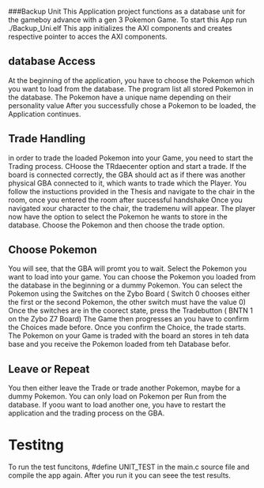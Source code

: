 ###Backup Unit
This Application project functions as a database unit for the gameboy advance with a gen 3 Pokemon Game.
To start this App run  ./Backup_Uni.elf
This app initializes the AXI components and creates respective pointer to acces the AXI components.
## database Access
At the beginning of the application, you have to choose the Pokemon which you want to load from the database.
The program list all stored Pokemon in the database.
The Pokemon have a unique name depending on their personality value
After you successfully chose a Pokemon to be loaded, the Application continues.

## Trade Handling
in order to trade the loaded Pokemon into your Game, you need to start the Trading process.
CHoose the TRdaecenter option and start a trade.
If the board is connected correctly, the GBA should act as if there was another physical GBA connected to it,
which wants to trade which the Player.
You follow the instuctions provided in the Thesis and navigate to the chair in the room, once you entered the room after successful handshake
Once you navigated xour character to the chair, the trademenu will appear.
The player now have the option to select the Pokemon he wants to store in the database.
Choose the Pokemon and then choose the trade option.
## Choose Pokemon
You will see, that the GBA will promt you to wait.
Select the Pokemon you want to  load into your game.
You can choose the Pokemon you loaded from the database in the beginning or a dummy Pokemon.
You can select the Pokemon using the Switches on the Zybo Board ( Switch 0 chooses either the first or the second Pokemon, the other switch must have the value 0)
Once the switches are in the coorect state, press the Tradebutton ( BNTN 1 on the Zybo Z7 Board)
The Game then progresses an you have to confirm the Choices made before.
Once you confirm the Choice, the trade starts.
The Pokemon on your Game is traded with the board an stores in teh data base and you receive the Pokemon loaded from teh Database befor.
## Leave or Repeat
You then either leave the Trade or trade another Pokemon, maybe for a dummy Pokemon. You can only load on Pokemon per Run from the database.
If yoou want to load another one, you have to restart the application and the trading process on the GBA.


# Testitng
To run the test funcitons,
 #define UNIT_TEST
 in the main.c source file and compile the app again.
 After you run it you can seee the test results.
